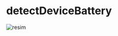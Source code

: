 # detectDeviceBattery

![resim](https://github.com/en3sctl/detectDeviceBattery/assets/93399183/79f4a04b-a65e-4c35-917f-ab8d3e07333b)
